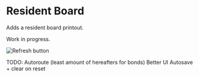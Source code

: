 # Resident Board

Adds a resident board printout.

Work in progress.

![Refresh button](https://i.imgur.com/oBSu7ij.png)

TODO:
Autoroute (least amount of hereafters for bonds)
Better UI
Autosave + clear on reset